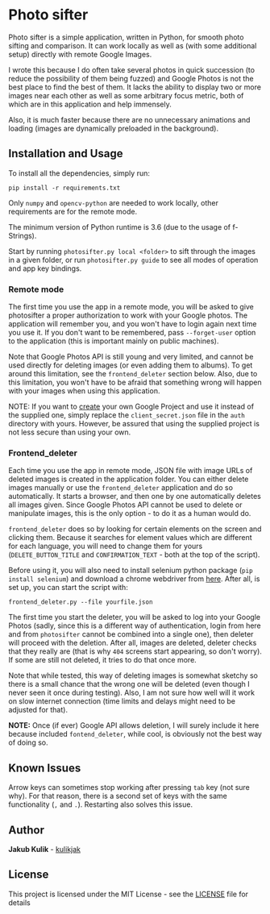 # Photo sifter

Photo sifter is a simple application, written in Python, for smooth photo sifting and comparison. It can work locally as well as (with some additional setup) directly with remote Google Images.

I wrote this because I do often take several photos in quick succession (to reduce the possibility of them being fuzzed) and Google Photos is not the best place to find the best of them. It lacks the ability to display two or more images near each other as well as some arbitrary focus metric, both of which are in this application and help immensely.

Also, it is much faster because there are no unnecessary animations and loading (images are dynamically preloaded in the background).

## Installation and Usage

To install all the dependencies, simply run:
```
pip install -r requirements.txt
```
Only `numpy` and `opencv-python` are needed to work locally, other requirements are for the remote mode.

The minimum version of Python runtime is 3.6 (due to the usage of f-Strings).

Start by running `photosifter.py local <folder>` to sift through the images in a given folder, or run `photosifter.py guide` to see all modes of operation and app key bindings.

### Remote mode

The first time you use the app in a remote mode, you will be asked to give photosifter a proper authorization to work with your Google photos. The application will remember you, and you won't have to login again next time you use it. If you don't want to be remembered, pass `--forget-user` option to the application (this is important mainly on public machines).

Note that Google Photos API is still young and very limited, and cannot be used directly for deleting images (or even adding them to albums). To get around this limitation, see the `frontend_deleter` section below. Also, due to this limitation, you won't have to be afraid that something wrong will happen with your images when using this application.

NOTE: If you want to [create](https://developers.google.com/photos/library/guides/get-started#enable-the-api) your own Google Project and use it instead of the supplied one, simply replace the `client_secret.json` file in the `auth` directory with yours. However, be assured that using the supplied project is not less secure than using your own.

### Frontend_deleter

Each time you use the app in remote mode, JSON file with image URLs of deleted images is created in the application folder. You can either delete images manually or use the `frontend_deleter` application and do so automatically. It starts a browser, and then one by one automatically deletes all images given. Since Google Photos API cannot be used to delete or manipulate images, this is the only option - to do it as a human would do.

`frontend_deleter` does so by looking for certain elements on the screen and clicking them. Because it searches for element values which are different for each language, you will need to change them for yours (`DELETE_BUTTON_TITLE` and `CONFIRMATION_TEXT` - both at the top of the script).

Before using it, you will also need to install selenium python package (`pip install selenium`) and download a chrome webdriver from [here](http://chromedriver.chromium.org/downloads). After all, is set up, you can start the script with:

```
frontend_deleter.py --file yourfile.json
```

The first time you start the deleter, you will be asked to log into your Google Photos (sadly, since this is a different way of authentication, login from here and from `photosifter` cannot be combined into a single one), then deleter will proceed with the deletion. After all, images are deleted, deleter checks that they really are (that is why `404` screens start appearing, so don't worry). If some are still not deleted, it tries to do that once more.

Note that while tested, this way of deleting images is somewhat sketchy so there is a small chance that the wrong one will be deleted (even though I never seen it once during testing). Also, I am not sure how well will it work on slow internet connection (time limits and delays might need to be adjusted for that).

**NOTE:** Once (if ever) Google API allows deletion, I will surely include it here because included `fontend_deleter`, while cool, is obviously not the best way of doing so.

## Known Issues

Arrow keys can sometimes stop working after pressing `tab` key (not sure why). For that reason, there is a second set of keys with the same functionality (`,` and `.`). Restarting also solves this issue.

## Author

**Jakub Kulik** - [kulikjak](https://github.com/kulikjak)

## License

This project is licensed under the MIT License - see the [LICENSE](LICENSE) file for details
